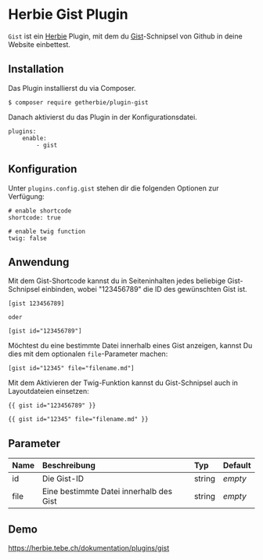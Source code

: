 # Herbie Gist Plugin

`Gist` ist ein [Herbie](http://github.com/getherbie/herbie) Plugin, mit dem du [Gist](https://gist.github.com)-Schnipsel 
von Github in deine Website einbettest.


## Installation

Das Plugin installierst du via Composer.

	$ composer require getherbie/plugin-gist

Danach aktivierst du das Plugin in der Konfigurationsdatei.

    plugins:
        enable:
            - gist


## Konfiguration

Unter `plugins.config.gist` stehen dir die folgenden Optionen zur Verfügung:

    # enable shortcode
    shortcode: true
    
    # enable twig function
    twig: false


## Anwendung

Mit dem Gist-Shortcode kannst du in Seiteninhalten jedes beliebige Gist-Schnipsel einbinden, wobei "123456789" die ID 
des gewünschten Gist ist.

    [gist 123456789]
    
    oder
    
    [gist id="123456789"]    

Möchtest du eine bestimmte Datei innerhalb eines Gist anzeigen, kannst Du dies mit dem optionalen `file`-Parameter 
machen: 

    [gist id="12345" file="filename.md"]
    
Mit dem Aktivieren der Twig-Funktion kannst du Gist-Schnipsel auch in Layoutdateien einsetzen:
     
    {{ gist id="123456789" }}    

    {{ gist id="12345" file="filename.md" }}


## Parameter

Name        | Beschreibung                              | Typ       | Default
:---------- | :-----------------------------------------| :-------- | :------
id          | Die Gist-ID                               | string    |  *empty*
file        | Eine bestimmte Datei innerhalb des Gist   | string    |  *empty*


## Demo

<https://herbie.tebe.ch/dokumentation/plugins/gist>
